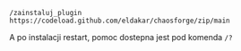 `/zainstaluj_plugin https://codeload.github.com/eldakar/chaosforge/zip/main`

A po instalacji restart, pomoc dostepna jest pod komenda `/?`
